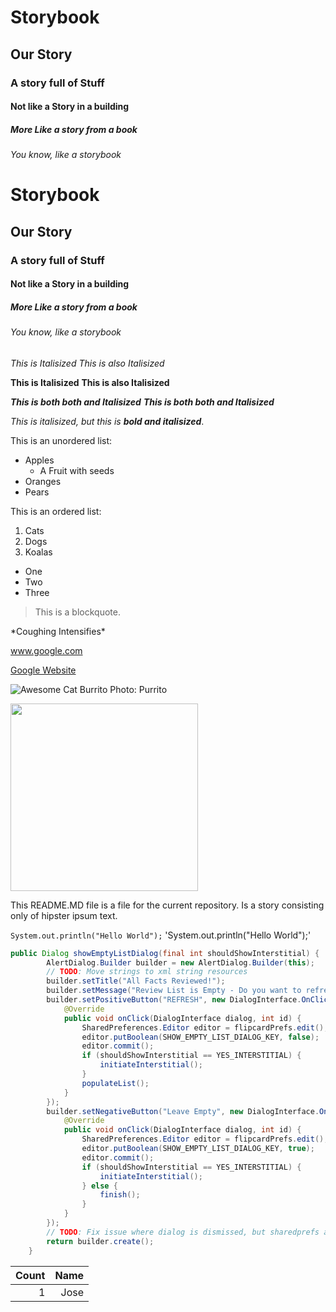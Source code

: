 # Storybook
## Our Story
### A story full of Stuff
#### Not like a Story in a building
##### More Like a story from a book
###### You know, like a storybook

<h1>Storybook</h1>
<h2>Our Story</h2>
<h3>A story full of Stuff</h3>
<h4>Not like a Story in a building</h4>
<h5>More Like a story from a book</h5>
<h6>You know, like a storybook</h6>

*This is Italisized*
_This is also Italisized_

**This is Italisized**
__This is also Italisized__

***This is both both and Italisized***
___This is both both and Italisized___

*This is italisized, but this is **bold and italisized***.

This is an unordered list:
* Apples
  * A Fruit with seeds
* Oranges
* Pears

This is an ordered list:
1. Cats
1. Dogs
1. Koalas

<ul>
  <li>One</li>
  <li>Two</li>
  <li>Three</li>
</ul>

> This is a blockquote.

\*Coughing Intensifies\*

www.google.com

[Google Website](www.google.com)

![Awesome Cat Burrito Photo: Purrito](https://i.ytimg.com/vi/Ep3jK1bZrB8/maxresdefault.jpg)

<img src="https://i.ytimg.com/vi/Ep3jK1bZrB8/maxresdefault.jpg" width="300">

This README.MD file is a file for the current repository. Is a story consisting only of hipster ipsum text.

`System.out.println("Hello World");`
'System.out.println("Hello World");'

```java
public Dialog showEmptyListDialog(final int shouldShowInterstitial) {
        AlertDialog.Builder builder = new AlertDialog.Builder(this);
        // TODO: Move strings to xml string resources
        builder.setTitle("All Facts Reviewed!");
        builder.setMessage("Review List is Empty - Do you want to refresh the deck?");
        builder.setPositiveButton("REFRESH", new DialogInterface.OnClickListener() {
            @Override
            public void onClick(DialogInterface dialog, int id) {
                SharedPreferences.Editor editor = flipcardPrefs.edit();
                editor.putBoolean(SHOW_EMPTY_LIST_DIALOG_KEY, false);
                editor.commit();
                if (shouldShowInterstitial == YES_INTERSTITIAL) {
                    initiateInterstitial();
                }
                populateList();
            }
        });
        builder.setNegativeButton("Leave Empty", new DialogInterface.OnClickListener() {
            @Override
            public void onClick(DialogInterface dialog, int id) {
                SharedPreferences.Editor editor = flipcardPrefs.edit();
                editor.putBoolean(SHOW_EMPTY_LIST_DIALOG_KEY, true);
                editor.commit();
                if (shouldShowInterstitial == YES_INTERSTITIAL) {
                    initiateInterstitial();
                } else {
                    finish();
                }
            }
        });
        // TODO: Fix issue where dialog is dismissed, but sharedprefs are not updated.
        return builder.create();
    }
```

Count|Name
---:|---:
1|Jose
